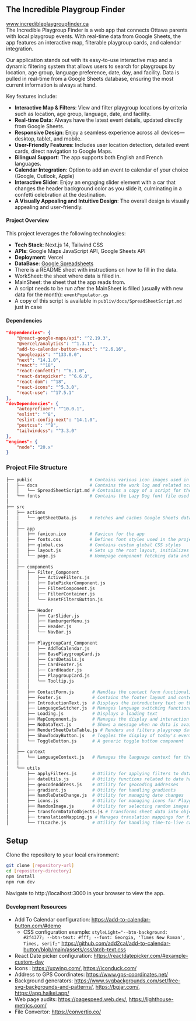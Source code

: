 ## The Incredible Playgroup Finder

www.incredibleplaygroupfinder.ca <br>
The Incredible Playgroup Finder is a web app that connects Ottawa parents with local playgroup events. With real-time data from Google Sheets, the app features an interactive map, filterable playgroup cards, and calendar integration.

Our application stands out with its easy-to-use interactive map and a dynamic filtering system that allows users to search for playgroups by location, age group, language preference, date, day, and facility. Data is pulled in real-time from a Google Sheets database, ensuring the most current information is always at hand.

Key features include:

- **Interactive Map & Filters**: View and filter playgroup locations by criteria such as location, age group, language, date, and facility.
- **Real-time Data**: Always have the latest event details, updated directly from Google Sheets.
- **Responsive Design**: Enjoy a seamless experience across all devices—desktop, tablet, and mobile.
- **User-Friendly Features**:  Includes user location detection, detailed event cards, direct navigation to Google Maps.
- **Bilingual Support**: The app supports both English and French languages.
- **Calendar Integration**: Option to add an event to calendar of your choice (Google, Outlook, Apple)
- **Interactive Slider**: Enjoy an engaging slider element with a car that changes the header background color as you slide it, culminating in a confetti celebration at the destination.
- **A Visually Appealing and Intuitive Design**: The overall design is visually appealing and user-friendly.

#### Project Overview

This project leverages the following technologies:

- **Tech Stack**: Next.js 14, Tailwind CSS
- **APIs**: Google Maps JavaScript API, Google Sheets API
- **Deployment**: Vercel
- **DataBase**: [Google Spreadsheets](https://docs.google.com/spreadsheets/d/1C9zhAX6WgU1_dfSy3TC58kppei0ZcprT_E96wgsp0rA/edit?gid=0#gid=0)
 - There is a README sheet with instructions on how to fill in the data.
 - WorkSheet: the sheet where data is filled in.
 - MainSheet: the sheet that the app reads from.
 - A script needs to be run after the MainSheet is filled (usually with new data for the month): `eventPopulator.gs`
 - A copy of this script is available in `publiv/docs/SpreadSheetScript.md` just in case

#### Dependencies

```json
"dependencies": {
    "@react-google-maps/api": "^2.19.3",
    "@vercel/analytics": "^1.3.1",
    "add-to-calendar-button-react": "^2.6.16",
    "googleapis": "^133.0.0",
    "next": "14.1.0",
    "react": "^18",
    "react-confetti": "^6.1.0",
    "react-datepicker": "^6.6.0",
    "react-dom": "^18",
    "react-icons": "^5.3.0",
    "react-use": "^17.5.1"
},
"devDependencies": {
    "autoprefixer": "^10.0.1",
    "eslint": "^8",
    "eslint-config-next": "14.1.0",
    "postcss": "^8",
    "tailwindcss": "^3.3.0"
},
"engines": {
    "node": "20.x"
}
```
### Project File Structure
```bash
├── public                      # Contains various icon images used in the project.
│   ├── docs                    # Contains the work log and related screenshots.
│   │   └── SpreadSheetScript.md # Contaains a copy of a script for the Spreadsheet with explanation
│   └── fonts                   # Contains the Lazy Dog font file used in the project.
│
├── src
│   ├── actions
│   │   └── getSheetData.js     # Fetches and caches Google Sheets data, transforming it into objects
│   │
│   ├── app
│   │   ├── favicon.ico         # Favicon for the app
│   │   ├── fonts.css           # Defines font styles used in the project
│   │   ├── global.css          # Contains custom global CSS styles
│   │   ├── layout.js           # Sets up the root layout, initializes fonts, and manages language context
│   │   └── page.js             # Homepage component fetching data and rendering main content
│   │
│   ├── components
│   │   ├── Filter_Component
│   │   │   ├── ActiveFilters.js
│   │   │   ├── DatePickerComponent.js
│   │   │   ├── FilterComponent.js
│   │   │   ├── FilterContainer.js
│   │   │   └── ResetFiltersButton.js
│   │   │
│   │   ├── Header
│   │   │   ├── CarSlider.js
│   │   │   ├── HamburgerMenu.js
│   │   │   ├── Header.js
│   │   │   └── NavBar.js
│   │   │
│   │   ├── PlaygroupCard_Component
│   │   │   ├── AddToCalendar.js
│   │   │   ├── BasePlaygroupCard.js
│   │   │   ├── CardDetails.js
│   │   │   ├── CardFooter.js
│   │   │   ├── CardHeader.js
│   │   │   ├── PlaygroupCard.js
│   │   │   └── Tooltip.js
│   │   │
│   │   ├── ContactForm.js       # Handles the contact form functionality
│   │   ├── Footer.js            # Contains the footer layout and content
│   │   ├── IntroductionText.js  # Displays the introductory text on the homepage
│   │   ├── LanguageSwitcher.js  # Manages language switching functionality
│   │   ├── Loading.js           # Displays a loading text
│   │   ├── MapComponent.js      # Manages the display and interaction with maps
│   │   ├── NoDataText.js        # Shows a message when no data is available
│   │   ├── RenderSheetDataTable.js # Renders and filters playgroup data fetched from Google Sheets, allowing users to toggle between map and list views, apply filters, and view additional playgroups dynamically.
│   │   ├── ShowTodayButton.js   # Toggles the display of today's events
│   │   └── ToggleButton.js      # A generic toggle button component
│   │
│   ├── context
│   │   └── LanguageContext.js   # Manages the language context for the application
│   │
│   └── utils
│       ├── applyFilters.js      # Utility for applying filters to data
│       ├── dateUtils.js         # Utility functions related to date handling
│       ├── geocodeAddress.js    # Utility for geocoding addresses
│       ├── gradient.js          # Utility for handling gradients
│       ├── handleDateChange.js  # Utility for managing date changes
│       ├── icons.js             # Utility for managing icons for PlaygroupCards footer
│       ├── RandomImage.js       # Utility for selecting random images ffor header
│       ├── transformDataToObjects.js # Transforms sheet data into objects
│       ├── translationMapping.js # Manages translation mappings for filters
│       └── TTLCache.js          # Utility for handling time-to-live caching
```

## Setup

Clone the repository to your local environment:
```bash
git clone [repository-url]
cd [repository-directory]
npm install
npm run dev
```
Navigate to http://localhost:3000 in your browser to view the app.

#### Development Resources

- Add To Calendar configuration: https://add-to-calendar-button.com/#demo <br>
  - CSS configuration example: `styleLight="--btn-background: #2f4377; --btn-text: #fff; --font: Georgia, 'Times New Roman', Times, serif;"` https://github.com/add2cal/add-to-calendar-button/blob/main/assets/css/atcb-text.css
- React Date picker configuration: https://reactdatepicker.com/#example-custom-day <br>
- Icons : https://uxwing.com/, https://iconduck.com/ <br>
- Address to GPS Coordinates: https://www.gps-coordinates.net/ <br>
- Background generators: https://www.svgbackgrounds.com/set/free-svg-backgrounds-and-patterns/, https://bgjar.com/, https://app.haikei.app/ <br>
- Web page audits: https://pagespeed.web.dev/, https://lighthouse-metrics.com/
- File Convertor: https://convertio.co/

